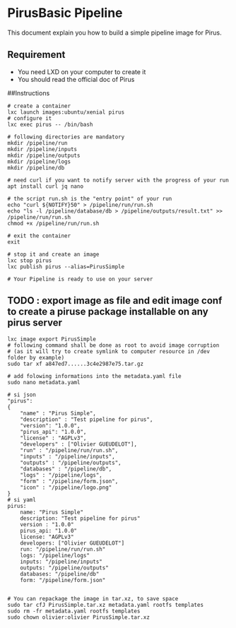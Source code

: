 # PirusBasic Pipeline

This document explain you how to build a simple pipeline image for Pirus. 

## Requirement
 * You need LXD on your computer to create it
 * You should read the official doc of Pirus

##Instructions

    # create a container
    lxc launch images:ubuntu/xenial pirus
    # configure it
    lxc exec pirus -- /bin/bash
    
    # following directories are mandatory
    mkdir /pipeline/run
    mkdir /pipeline/inputs
    mkdir /pipeline/outputs
    mkdir /pipeline/logs
    mkdir /pipeline/db
    
    # need curl if you want to notify server with the progress of your run
    apt install curl jq nano
    
    # the script run.sh is the "entry point" of your run
    echo "curl ${NOTIFY}50" > /pipeline/run/run.sh
    echo "ls -l /pipeline/database/db > /pipeline/outputs/result.txt" >> /pipeline/run/run.sh
    chmod +x /pipeline/run/run.sh
    
    # exit the container
    exit
    
    # stop it and create an image
    lxc stop pirus
    lxc publish pirus --alias=PirusSimple

    # Your Pipeline is ready to use on your server


## TODO : export image as file and edit image conf to create a piruse package installable on any pirus server

    lxc image export PirusSimple
    # following command shall be done as root to avoid image corruption 
    # (as it will try to create symlink to computer resource in /dev folder by example)
    sudo tar xf a847ed7......3c4e2987e75.tar.gz

    # add folowing informations into the metadata.yaml file
    sudo nano metadata.yaml
    
    # si json
    "pirus":
    {
        "name" : "Pirus Simple",
        "description" : "Test pipeline for pirus",
        "version": "1.0.0",
        "pirus_api": "1.0.0",
        "license" : "AGPLv3",
        "developers" : ["Olivier GUEUDELOT"],
        "run" : "/pipeline/run/run.sh",
        "inputs" : "/pipeline/inputs",
        "outputs" : "/pipeline/outputs",
        "databases" : "/pipeline/db",
        "logs" : "/pipeline/logs",
        "form" : "/pipeline/form.json",
        "icon" : "/pipeline/logo.png"
    }
    # si yaml
    pirus:
        name: "Pirus Simple"
        description: "Test pipeline for pirus"
        version : "1.0.0"
        pirus_api: "1.0.0"
        license: "AGPLv3"
        developers: ["Olivier GUEUDELOT"]
        run: "/pipeline/run/run.sh"
        logs: "/pipeline/logs"
        inputs: "/pipeline/inputs"
        outputs: "/pipeline/outputs"
        databases: "/pipeline/db"
        form: "/pipeline/form.json"

    
    # You can repackage the image in tar.xz, to save space
    sudo tar cfJ PirusSimple.tar.xz metadata.yaml rootfs templates
    sudo rm -fr metadata.yaml rootfs templates
    sudo chown olivier:olivier PirusSimple.tar.xz
